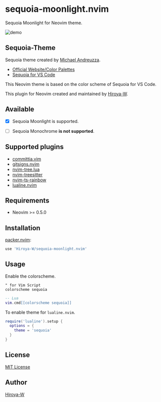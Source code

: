 # sequoia-moonlight.nvim

Sequoia Moonlight for Neovim theme.

![demo](https://user-images.githubusercontent.com/43127622/182034704-89f72177-98df-4737-979b-143b53e345c5.png)

## Sequoia-Theme

Sequoia theme created by [Michael Andreuzza](https://github.com/michael-andreuzza).

- [Official Website/Color Palettes](https://sequoiatheme.com/)
- [Sequoia for VS Code](https://github.com/Sequoia-Theme/vs-code)

This Neovim theme is based on the color scheme of Sequoia for VS Code.

This plugin for Neovim created and maintained by [Hiroya-W](https://github.com/Hiroya-W).

## Available

- [x] Sequoia Moonlight is supported.
- [ ] Sequoia Monochrome **is not supported**.


## Supported plugins

- [committia.vim](https://github.com/rhysd/committia.vim)
- [gitsigns.nvim](https://github.com/lewis6991/gitsigns.nvim)
- [nvim-tree.lua](https://github.com/kyazdani42/nvim-tree.lua)
- [nvim-treesitter](https://github.com/nvim-treesitter/nvim-treesitter)
- [nvim-ts-rainbow](https://github.com/p00f/nvim-ts-rainbow)
- [lualine.nvim](https://github.com/nvim-lualine/lualine.nvim)

## Requirements

- Neovim >= 0.5.0

## Installation

[packer.nvim](https://github.com/wbthomason/packer.nvim):

```bash
use 'Hiroya-W/sequoia-moonlight.nvim'
```

## Usage

Enable the colorscheme.

```vim
" for Vim Script
colorscheme sequoia
```

```lua
-- Lua
vim.cmd[[colorscheme sequoia]]
```

To enable theme for `lualine.nvim`.

```lua
require('lualine').setup {
  options = {
    theme = 'sequoia'
  }
}
```

## License

[MIT License](./LICENSE)

## Author

[Hiroya-W](https://github.com/Hiroya-W)
